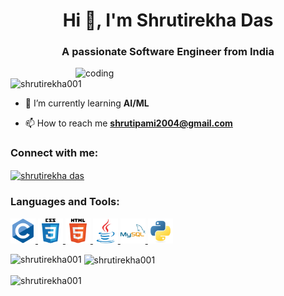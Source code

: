<h1 align="center">Hi 👋, I'm Shrutirekha Das</h1>
<h3 align="center">A passionate Software Engineer from India</h3>
<img align="right" alt="coding" width="400"src="https://miro.medium.com/max/1360/0*gqO3slLmGb4mUeje.gif">

<p align="left"> <img src="https://komarev.com/ghpvc/?username=shrutirekha001&label=Profile%20views&color=0e75b6&style=flat" alt="shrutirekha001" /> </p>

- 🌱 I’m currently learning **AI/ML**

- 📫 How to reach me **shrutipami2004@gmail.com**

<h3 align="left">Connect with me:</h3>
<p align="left">
<a href="https://linkedin.com/in/shrutirekha das" target="blank"><img align="center" src="https://raw.githubusercontent.com/rahuldkjain/github-profile-readme-generator/master/src/images/icons/Social/linked-in-alt.svg" alt="shrutirekha das" height="30" width="40" /></a>
</p>

<h3 align="left">Languages and Tools:</h3>
<p align="left"> <a href="https://www.cprogramming.com/" target="_blank" rel="noreferrer"> <img src="https://raw.githubusercontent.com/devicons/devicon/master/icons/c/c-original.svg" alt="c" width="40" height="40"/> </a> <a href="https://www.w3schools.com/css/" target="_blank" rel="noreferrer"> <img src="https://raw.githubusercontent.com/devicons/devicon/master/icons/css3/css3-original-wordmark.svg" alt="css3" width="40" height="40"/> </a> <a href="https://www.w3.org/html/" target="_blank" rel="noreferrer"> <img src="https://raw.githubusercontent.com/devicons/devicon/master/icons/html5/html5-original-wordmark.svg" alt="html5" width="40" height="40"/> </a> <a href="https://www.java.com" target="_blank" rel="noreferrer"> <img src="https://raw.githubusercontent.com/devicons/devicon/master/icons/java/java-original.svg" alt="java" width="40" height="40"/> </a> <a href="https://www.mysql.com/" target="_blank" rel="noreferrer"> <img src="https://raw.githubusercontent.com/devicons/devicon/master/icons/mysql/mysql-original-wordmark.svg" alt="mysql" width="40" height="40"/> </a> <a href="https://www.python.org" target="_blank" rel="noreferrer"> <img src="https://raw.githubusercontent.com/devicons/devicon/master/icons/python/python-original.svg" alt="python" width="40" height="40"/> </a> </p>

<p><img align="left" src="https://github-readme-stats.vercel.app/api/top-langs?username=shrutirekha001&show_icons=true&locale=en&layout=compact" alt="shrutirekha001" /></p>

<p>&nbsp;<img align="center" src="https://github-readme-stats.vercel.app/api?username=shrutirekha001&show_icons=true&locale=en" alt="shrutirekha001" /></p>

<p><img align="center" src="https://github-readme-streak-stats.herokuapp.com/?user=shrutirekha001&" alt="shrutirekha001" /></p>
